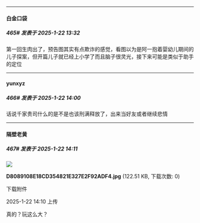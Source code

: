 ﻿
*****

####  白金口袋  
##### 465#       发表于 2025-1-22 13:32

第一回生肉出了，预告图其实有点欺诈的感觉，看图以为是阿一抱着婴幼儿期间的儿子探案，但开篇儿子就已经上小学了而且脑子很灵光，接下来可能是类似于助手的定位


*****

####  yunxyz  
##### 466#       发表于 2025-1-22 14:00

话说千家贵司什么的是不是也该刑满释放了，出来当好友或者继续悲情


*****

####  隔壁老黄  
##### 467#       发表于 2025-1-22 14:11

<img src="https://img.saraba1st.com/forum/202501/22/141054gnchc6yshggsv17l.jpg" referrerpolicy="no-referrer">

<strong>D8089108E18CD354821E327E2F92ADF4.jpg</strong> (122.51 KB, 下载次数: 0)

下载附件

2025-1-22 14:10 上传

真的？玩这么大？

